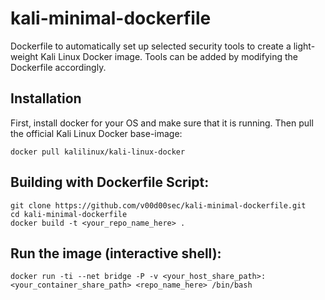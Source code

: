 # kali-minimal-dockerfile
Dockerfile to automatically set up selected security tools to create a light-weight Kali Linux Docker image. Tools can be added by modifying the Dockerfile accordingly.
## Installation
First, install docker for your OS and make sure that it is running. Then pull the official Kali Linux Docker base-image:
```
docker pull kalilinux/kali-linux-docker
```
## Building with Dockerfile Script:
```
git clone https://github.com/v00d00sec/kali-minimal-dockerfile.git
cd kali-minimal-dockerfile
docker build -t <your_repo_name_here> .
```
## Run the image (interactive shell):
```
docker run -ti --net bridge -P -v <your_host_share_path>:<your_container_share_path> <repo_name_here> /bin/bash
```
